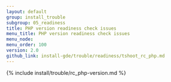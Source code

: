 ```yaml
---
layout: default
group: install_trouble
subgroup: 05_readiness
title: PHP version readiness check issues
menu_title: PHP version readiness check issues
menu_node: 
menu_order: 100
version: 2.0
github_link: install-gde/trouble/readiness/tshoot_rc_php.md
---
```


{% include install/trouble/rc_php-version.md %}
